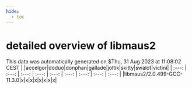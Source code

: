 ```yaml
---
hide:
  - toc
---
```


detailed overview of libmaus2
=============================


This data was automatically generated on $Thu, 31 Aug 2023 at 11:08:02 CEST
| |accelgor|doduo|donphan|gallade|joltik|skitty|swalot|victini|
| :---: | :---: | :---: | :---: | :---: | :---: | :---: | :---: | :---: |
|libmaus2/2.0.499-GCC-11.3.0|x|x|x|x|x|x|x|x|
